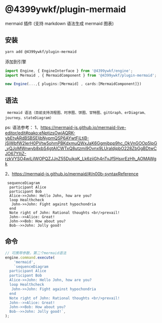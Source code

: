 # @4399ywkf/plugin-mermaid

mermaid 插件 (支持 markdown 语法生成 mermaid 图表)

## 安装

```bash
yarn add @4399ywkf/plugin-mermaid
```

添加到引擎

```ts
import Engine, { EngineInterface } from '@4399ywkf/engine';
import Mermaid , { MermaidComponent } from '@4399ywkf/plugin-mermaid';

new Engine(...,{ plugins:[Mermaid] , cards:[MermaidComponent]})
```

## 语法

```mermaid
 mermaid 语法（目前支持流程图、时序图、饼图、甘特图、gitGraph、erDiagram、journey、stateDiagram）
```

ps:
语法参考：
1、<https://mermaid-js.github.io/mermaid-live-editor/edit#pako:eNptjzsOwjAQRK-ybEtyARdBSBSEljbNypmQSP6AYwtFiLtjB-jSjWbfW2lerH0PVtw5ohmPBKdxmuQWxJaK6Ggmjbpp9hc_OkVnGOOp5IpG_yQJoMWnwyb8xbS4gtAICWTxQ8utzmi9Ovnx9LUraldjpbO228ZbGgBDtwCJO67YIliZ-rzkVYSO4wiLjlWOPQZJJnZ55DujkqK_Lk6ziiGh4nTvJf5HsxrEzHh_AOMAWgk>

2、<https://mermaid-js.github.io/mermaid/#/n00b-syntaxReference>

```mermaid
 sequenceDiagram
  participant Alice
  participant Bob
  Alice->>John: Hello John, how are you?
  loop Healthcheck
   John->>John: Fight against hypochondria
  end
  Note right of John: Rational thoughts <br/>prevail!
  John-->>Alice: Great!
  John->>Bob: How about you?
  Bob-->>John: Jolly good!
```

## 命令

```ts
// 可携带参数，第二个mermaid语法
engine.command.execute(
	'mermaid',
	`sequenceDiagram
  participant Alice
  participant Bob
  Alice->>John: Hello John, how are you?
  loop Healthcheck
   John->>John: Fight against hypochondria
  end
  Note right of John: Rational thoughts <br/>prevail!
  John-->>Alice: Great!
  John->>Bob: How about you?
  Bob-->>John: Jolly good!`,
);
```
